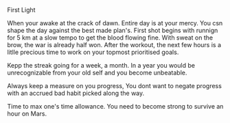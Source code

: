 First Light 

When your awake at the crack of dawn.
Entire day is at your mercy. 
You csn shape the day against the best made plan's. 
First shot begins with runnign for 5 km at a slow tempo to get the blood flowing fine.
With sweat on the brow, the war is already half won. 
After the workout, the next few hours is a litlle precious time to work on your topmost prioritised goals. 

Kepp the streak going for a week, a month. In a year you would be unrecognizable from your old self and you become unbeatable. 

Always keep a measure on you progress, 
You dont want to negate progress with an accrued bad habit picked along the way.

Time to max one's time allowance. You need to become strong to survive an hour on Mars.